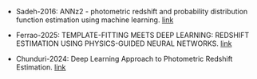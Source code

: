- Sadeh-2016: ANNz2 - photometric redshift and probability distribution function estimation using machine learning. [link](https://arxiv.org/pdf/1507.00490)

- Ferrao-2025: TEMPLATE-FITTING MEETS DEEP LEARNING: REDSHIFT ESTIMATION USING PHYSICS-GUIDED NEURAL NETWORKS. [link](https://arxiv.org/pdf/2507.00866)

- Chunduri-2024: Deep Learning Approach to Photometric Redshift Estimation. [link](https://arxiv.org/pdf/2310.16304)
